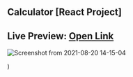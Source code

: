 ## Calculator [React Project]

## Live Preview: [Open Link](https://maheshsangeet.github.io/calculator/)

![Screenshot from 2021-08-20 14-15-04](https://user-images.githubusercontent.com/74812363/130207276-ba33fd2a-5f94-463e-8275-41d271dbf06d.png)



)

